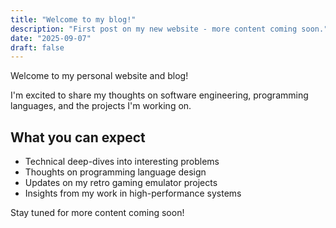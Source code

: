 ```yaml
---
title: "Welcome to my blog!"
description: "First post on my new website - more content coming soon."
date: "2025-09-07"
draft: false
---
```


Welcome to my personal website and blog! 

I'm excited to share my thoughts on software engineering, programming languages, and the projects I'm working on.

## What you can expect

- Technical deep-dives into interesting problems
- Thoughts on programming language design
- Updates on my retro gaming emulator projects
- Insights from my work in high-performance systems

Stay tuned for more content coming soon!
